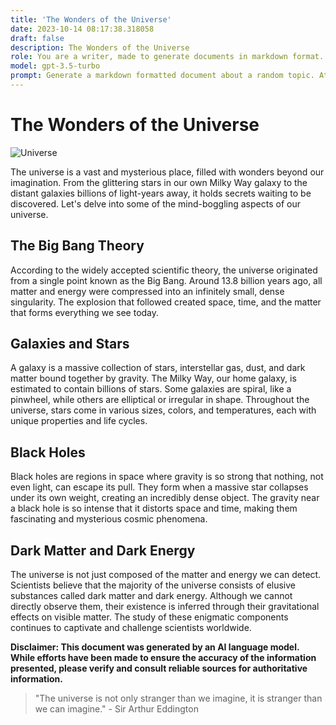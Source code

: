 ```yaml
---
title: 'The Wonders of the Universe'
date: 2023-10-14 08:17:38.318058
draft: false
description: The Wonders of the Universe
role: You are a writer, made to generate documents in markdown format. It is very important that all of the documents you generate are in valid markdown format.
model: gpt-3.5-turbo
prompt: Generate a markdown formatted document about a random topic. At the bottom, include a disclaimer explaining that the document was generated by you. The first line of the document should be the title. Make sure that the entire document is in proper markdown format, using a mix of various tags to make the document visually appealing.
---
```


# The Wonders of the Universe

![Universe](https://images.unsplash.com/photo-1461749280684-dccba630e2f1?ixlib=rb-1.2.1&auto=format&fit=crop&w=1350&q=80)

The universe is a vast and mysterious place, filled with wonders beyond our imagination. From the glittering stars in our own Milky Way galaxy to the distant galaxies billions of light-years away, it holds secrets waiting to be discovered. Let's delve into some of the mind-boggling aspects of our universe.

## The Big Bang Theory

According to the widely accepted scientific theory, the universe originated from a single point known as the Big Bang. Around 13.8 billion years ago, all matter and energy were compressed into an infinitely small, dense singularity. The explosion that followed created space, time, and the matter that forms everything we see today.

## Galaxies and Stars

A galaxy is a massive collection of stars, interstellar gas, dust, and dark matter bound together by gravity. The Milky Way, our home galaxy, is estimated to contain billions of stars. Some galaxies are spiral, like a pinwheel, while others are elliptical or irregular in shape. Throughout the universe, stars come in various sizes, colors, and temperatures, each with unique properties and life cycles.

## Black Holes

Black holes are regions in space where gravity is so strong that nothing, not even light, can escape its pull. They form when a massive star collapses under its own weight, creating an incredibly dense object. The gravity near a black hole is so intense that it distorts space and time, making them fascinating and mysterious cosmic phenomena.

## Dark Matter and Dark Energy

The universe is not just composed of the matter and energy we can detect. Scientists believe that the majority of the universe consists of elusive substances called dark matter and dark energy. Although we cannot directly observe them, their existence is inferred through their gravitational effects on visible matter. The study of these enigmatic components continues to captivate and challenge scientists worldwide.

**Disclaimer: This document was generated by an AI language model. While efforts have been made to ensure the accuracy of the information presented, please verify and consult reliable sources for authoritative information.**

> "The universe is not only stranger than we imagine, it is stranger than we can imagine." - Sir Arthur Eddington